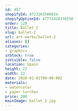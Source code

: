 ```yaml
---
id: 457
shopifyId: 8723263586634
shopifyOptionId: 47772428370250
order: 128
title: Ballet 2
slug: ballet-2
url: art-works/ballet-2
aliases: []
categories:
- graphics
inStock: true
isVisible: false
location: Spain
height: 22
width: 22
date: 2020-01-01T00:00:00Z
materials:
- watercolor
- paper torchon
price: 200
mainImage: ballet_2.jpg
---
```

